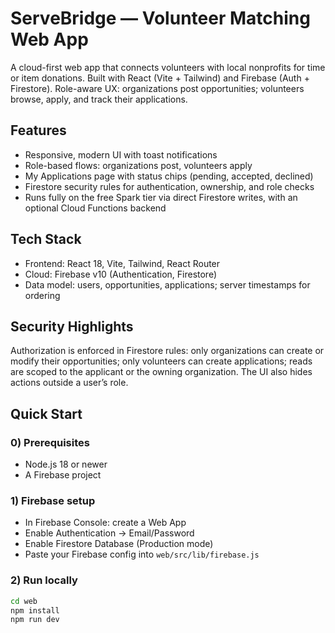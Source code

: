 # ServeBridge — Volunteer Matching Web App
A cloud-first web app that connects volunteers with local nonprofits for time or item donations. Built with React (Vite + Tailwind) and Firebase (Auth + Firestore). Role-aware UX: organizations post opportunities; volunteers browse, apply, and track their applications.

## Features
- Responsive, modern UI with toast notifications
- Role-based flows: organizations post, volunteers apply
- My Applications page with status chips (pending, accepted, declined)
- Firestore security rules for authentication, ownership, and role checks
- Runs fully on the free Spark tier via direct Firestore writes, with an optional Cloud Functions backend

## Tech Stack
- Frontend: React 18, Vite, Tailwind, React Router
- Cloud: Firebase v10 (Authentication, Firestore)
- Data model: users, opportunities, applications; server timestamps for ordering

## Security Highlights
Authorization is enforced in Firestore rules: only organizations can create or modify their opportunities; only volunteers can create applications; reads are scoped to the applicant or the owning organization. The UI also hides actions outside a user’s role.

## Quick Start

### 0) Prerequisites
- Node.js 18 or newer
- A Firebase project

### 1) Firebase setup
- In Firebase Console: create a Web App
- Enable Authentication → Email/Password
- Enable Firestore Database (Production mode)
- Paste your Firebase config into `web/src/lib/firebase.js`

### 2) Run locally
```bash
cd web
npm install
npm run dev
